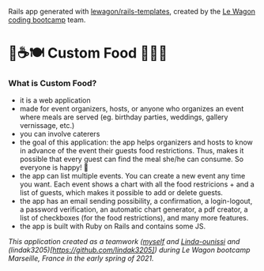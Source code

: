 Rails app generated with [lewagon/rails-templates](https://github.com/lewagon/rails-templates), created by the [Le Wagon coding bootcamp](https://www.lewagon.com) team.

# 🥐☕️🍽 Custom Food 🥪🍷🍰
### What is Custom Food?
- it is a web application
- made for event organizers, hosts, or anyone who organizes an event where meals are served (eg. birthday parties, weddings, gallery vernissage, etc.)
- you can involve caterers
- the goal of this application: the app helps organizers and hosts to know in advance of the event their guests food restrictions. Thus, makes it possible that every guest can find the meal she/he can consume. So everyone is happy! 🎉
- the app can list multiple events. You can create a new event any time you want. Each event shows a chart with all the food restricions + and a list of guests, which makes it possible to add or delete guests.
- the app has an email sending possibility, a confirmation, a login-logout, a password verification, an automatic chart generator, a pdf creator, a list of checkboxes (for the food restrictions), and many more features.
- the app is built with Ruby on Rails and contains some JS.

*This application created as a teamwork ([myself](https://github.com/Klosmi) and [Linda-ounissi](https://github.com/Linda-ounissi) and (lindak3205)[https://github.com/lindak3205]) during Le Wagon bootcamp Marseille, France in the early spring of 2021.*
